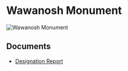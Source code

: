 # Wawanosh Monument

![Wawanosh Monument](images/wawanosh-monument.jpg)

## Documents

-   [Designation Report](documents/wawanosh-monument-designation.pdf)
